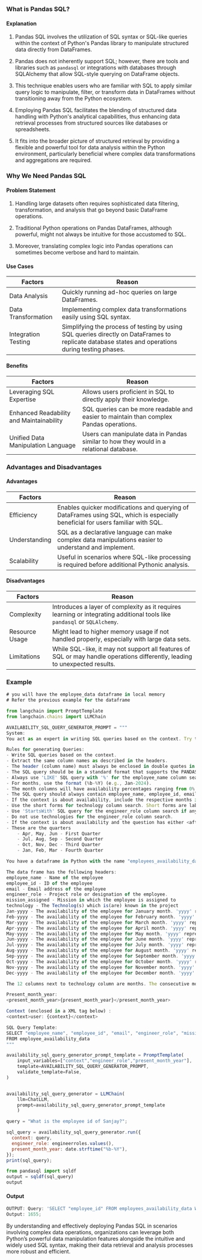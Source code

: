 ### What is Pandas SQL?

#### **Explanation**

1. Pandas SQL involves the utilization of SQL syntax or SQL-like queries within
   the context of Python's Pandas library to manipulate structured data directly
   from DataFrames.

2. Pandas does not inherently support SQL; however, there are tools and
   libraries such as `pandasql` or integrations with databases through
   SQLAlchemy that allow SQL-style querying on DataFrame objects.

3. This technique enables users who are familiar with SQL to apply similar query
   logic to manipulate, filter, or transform data in DataFrames without
   transitioning away from the Python ecosystem.

4. Employing Pandas SQL facilitates the blending of structured data handling
   with Python's analytical capabilities, thus enhancing data retrieval
   processes from structured sources like databases or spreadsheets.

5. It fits into the broader picture of structured retrieval by providing a
   flexible and powerful tool for data analysis within the Python environment,
   particularly beneficial where complex data transformations and aggregations
   are required.

### Why We Need Pandas SQL

#### **Problem Statement**

1. Handling large datasets often requires sophisticated data filtering,
   transformation, and analysis that go beyond basic DataFrame operations.

2. Traditional Python operations on Pandas DataFrames, although powerful, might
   not always be intuitive for those accustomed to SQL.

3. Moreover, translating complex logic into Pandas operations can sometimes
   become verbose and hard to maintain.

#### **Use Cases**

<table class="table-size-for-cloud-services">
    <thead>
        <tr>
            <th>Factors</th>
            <th>Reason</th>
        </tr>
    </thead>
    <tbody>
        <tr>
            <td><span class="custom-header">Data Analysis</span></td>
            <td>Quickly running ad-hoc queries on large DataFrames.</td>
        </tr>
        <tr>
            <td><span class="custom-header">Data Transformation</span></td>
            <td>Implementing complex data transformations easily using SQL syntax.</td>
        </tr>
        <tr>
            <td><span class="custom-header">Integration Testing</span></td>
            <td>Simplifying the process of testing by using SQL queries directly on DataFrames to replicate database states and operations during testing phases.</td>
        </tr>
    </tbody>
</table>

#### **Benefits**

<table class="table-size-for-cloud-services">
    <thead>
        <tr>
            <th>Factors</th>
            <th>Reason</th>
        </tr>
    </thead>
    <tbody>
        <tr>
            <td><span class="custom-header">Leveraging SQL Expertise</span></td>
            <td>Allows users proficient in SQL to directly apply their knowledge.</td>
        </tr>
        <tr>
            <td><span class="custom-header">Enhanced Readability and Maintainability</span></td>
            <td>SQL queries can be more readable and easier to maintain than complex Pandas operations.</td>
        </tr>
        <tr>
            <td><span class="custom-header">Unified Data Manipulation Language</span></td>
            <td>Users can manipulate data in Pandas similar to how they would in a relational database.</td>
        </tr>
    </tbody>
</table>

### Advantages and Disadvantages

#### **Advantages**

<table class="table-size-for-cloud-services">
    <thead>
        <tr>
            <th>Factors</th>
            <th>Reason</th>
        </tr>
    </thead>
    <tbody>
        <tr>
            <td><span class="custom-header">Efficiency</span></td>
            <td>Enables quicker modifications and querying of DataFrames using SQL, which is especially beneficial for users familiar with SQL.</td>
        </tr>
        <tr>
            <td><span class="custom-header">Understanding</span></td>
            <td>SQL as a declarative language can make complex data manipulations easier to understand and implement.</td>
        </tr>
        <tr>
            <td><span class="custom-header">Scalability</span></td>
            <td>Useful in scenarios where SQL-like processing is required before additional Pythonic analysis.</td>
        </tr>
    </tbody>
</table>

#### **Disadvantages**

<table class="table-size-for-cloud-services">
    <thead>
        <tr>
            <th>Factors</th>
            <th>Reason</th>
        </tr>
    </thead>
    <tbody>
        <tr>
            <td><span class="custom-header">Complexity</span></td>
            <td>Introduces a layer of complexity as it requires learning or integrating additional tools like <code>pandasql</code> or <code>SQLAlchemy</code>.</td>
        </tr>
        <tr>
            <td><span class="custom-header">Resource Usage</span></td>
            <td>Might lead to higher memory usage if not handled properly, especially with large data sets.</td>
        </tr>
        <tr>
            <td><span class="custom-header">Limitations</span></td>
            <td>While SQL-like, it may not support all features of SQL or may handle operations differently, leading to unexpected results.</td>
        </tr>
    </tbody>
</table>

### Example

```js
# you will have the employee_data dataframe in local memory
# Refer the previous example for the dataframe

from langchain import PromptTemplate
from langchain.chains import LLMChain

AVAILABILITY_SQL_QUERY_GENERATOR_PROMPT = """
System:
You act as an expert in writing SQL queries based on the context. Try to provide simple SQL queries

Rules for generating Queries:
- Write SQL queries based on the context.
- Extract the same column names as described in the headers.
- The header (column name) must always be enclosed in double quotes in the query.
- The SQL query should be in a standard format that supports the PANDASQL library in Python.
- Always use 'LIKE' SQL query with '%' for the employee_name column search.
- For months, use the format (%b-%Y) (e.g., Jan-2024).
- The month columns will have availability percentages ranging from 0% to 100%.
- The SQL query should always contain employee_name, employee_id, email, engineer_role, mission_assigned, technology columns for any type of context .
- If the context is about availability, include the respective months in the SQL query.
- Use the short forms for technology column search. Short forms are labview - LV, angular - Angular, fpga - FPGA, teststand - TS, c# - C#, python - Python, machine learning - ML, database - DB, marketing - Marketing, sales - Sales, web technology - WT, testing or test - Test, ui/ux - UI/UX, react - React, gc - GC, catalyst - Catalyst, leave - Leave, general - General, kss - KSS.
- Use 'StartsWith' SQL query for the engineer_role column search if any engineer role is mentioned in the context from this list {engineer_role}.
- Do not use technologies for the engineer_role column search.
- If the context is about availability and the question has either <after> or <from> particular month then provide 6 consecutive months' availability.
- These are the quarters
    - Apr, May, Jun - First Quarter
    - Jul, Aug, Sep - Second Quarter
    - Oct, Nov, Dec - Third Quarter
    - Jan, Feb, Mar - Fourth Quarter

You have a dataframe in Python with the name "employees_availability_data". The dataframe contains information about Employee details.

The data frame has the following headers:
employee_name - Name of the employee
employee_id - ID of the employee
email - Email address of the employee
engineer_role - Project role or designation of the employee.
mission_assigned - Mission in which the employee is assigned to
technology - The Technolog(s) which is(are) known in the project
Jan-yyyy - The availability of the employee for January month. 'yyyy' represents year.
Feb-yyyy - The availability of the employee for February month. 'yyyy' represents year.
Mar-yyyy - The availability of the employee for March month. 'yyyy' represents year.
Apr-yyyy - The availability of the employee for April month. 'yyyy' represents year.
May-yyyy - The availability of the employee for May month. 'yyyy' represents year.
Jun-yyyy - The availability of the employee for June month. 'yyyy' represents year.
Jul-yyyy - The availability of the employee for July month. 'yyyy' represents year.
Aug-yyyy - The availability of the employee for August month. 'yyyy' represents year.
Sep-yyyy - The availability of the employee for September month. 'yyyy' represents year.
Oct-yyyy - The availability of the employee for October month. 'yyyy' represents year.
Nov-yyyy - The availability of the employee for November month. 'yyyy' represents year.
Dec-yyyy - The availability of the employee for December month. 'yyyy' represents year.

The 12 columns next to technology column are months. The consecutive month column to the technology column will be the first month and Use present year for 'yyyy'.

Present_month_year:
<present_month_year>{present_month_year}</present_month_year>

Context (enclosed in a XML tag below) :
<context>user: {context}</context>

SQL Query Template:
SELECT "employee_name", "employee_id", "email", "engineer_role", "mission_assigned", "technology" "<respective months>"
FROM employee_availability_data
"""

availability_sql_query_generator_prompt_template = PromptTemplate(
    input_variables=["context","engineer_role","present_month_year"],
    template=AVAILABILITY_SQL_QUERY_GENERATOR_PROMPT,
    validate_template=False,
)


availability_sql_query_generator = LLMChain(
    llm=ChatLLM,
    prompt=availability_sql_query_generator_prompt_template
    )
```

```js
query = "What is the employee id of Sanjay?";

sql_query = availability_sql_query_generator.run({
  context: query,
  engineer_role: engineerroles.values(),
  present_month_year: date.strftime("%b-%Y"),
});
print(sql_query);
```

```js
from pandasql import sqldf
output = sqldf(sql_query)
output
```

#### **Output**

```js
OUTPUT: Query: 'SELECT "employee_id" FROM employees_availability_data WHERE "employee_name" LIKE \'%Sanjay%\'';
Output: 1655;
```

By understanding and effectively deploying Pandas SQL in scenarios involving
complex data operations, organizations can leverage both Python’s powerful data
manipulation features alongside the intuitive and widely used SQL syntax, making
their data retrieval and analysis processes more robust and efficient.
